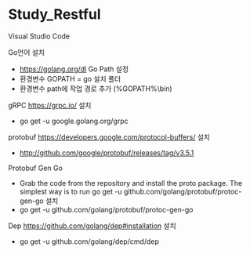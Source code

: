 # Study_Restful

Visual Studio Code

Go언어 설치
- https://golang.org/dl
Go Path 설정
- 환경변수 GOPATH = go 설치 폴더
- 환경변수 path에 작업 경로 추가
  (%GOPATH%\bin)

gRPC
<https://grpc.io/>
설치 
- go get -u google.golang.org/grpc

protobuf
<https://developers.google.com/protocol-buffers/>
설치
- http://github.com/google/protobuf/releases/tag/v3.5.1

Protobuf Gen Go
- Grab the code from the repository and install the proto package.
  The simplest way is to run go get -u github.com/golang/protobuf/protoc-gen-go
설치
- go get -u github.com/golang/protobuf/protoc-gen-go

Dep
<https://github.com/golang/dep#installation>
설치
- go get -u github.com/golang/dep/cmd/dep